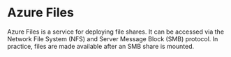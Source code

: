 # Azure Files  
Azure Files is a service for deploying file shares. It can be accessed via the Network File System (NFS) and Server Message Block (SMB) protocol. In practice, files are made available after an SMB share is mounted. 